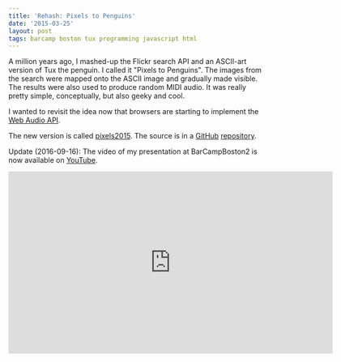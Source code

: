 ```yaml
---
title: 'Rehash: Pixels to Penguins'
date: '2015-03-25'
layout: post
tags: barcamp boston tux programming javascript html
---
```


A million years ago, I mashed-up the Flickr search API and an ASCII-art
version of Tux the penguin. I called it "Pixels to Penguins". The images from
the search were mapped onto the ASCII image and gradually made visible. The
results were also used to produce random MIDI audio. It was really pretty
simple, conceptually, but also geeky and cool.

I wanted to revisit the idea now that browsers are starting to implement the
[Web Audio API](http://webaudio.github.io/web-audio-api/).

The new version is called
[pixels2015](http://aronatkins.github.io/pixels2015/). The source is in a
[GitHub](https://github.com)
[repository](https://github.com/aronatkins/pixels2015/tree/gh-pages).

Update (2016-09-16): The video of my presentation at BarCampBoston2 is now
available on [YouTube](https://youtu.be/xpEw14P6pIQ).

<iframe width="640" height="360" src="https://www.youtube.com/embed/xpEw14P6pIQ" frameborder="0" allowfullscreen></iframe>
